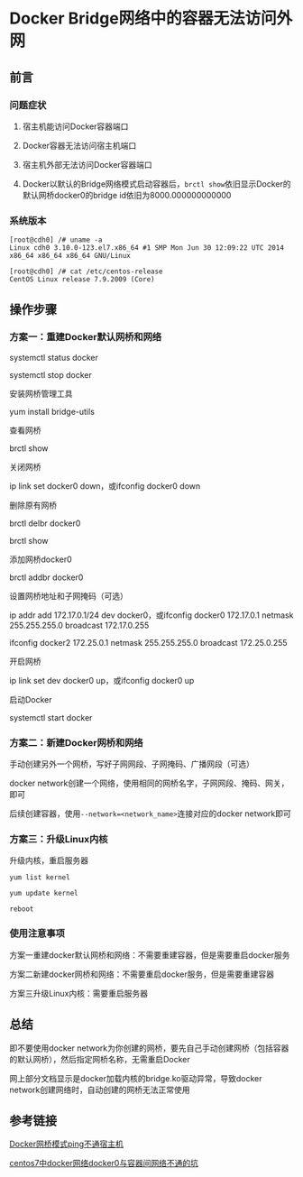 # Docker Bridge网络中的容器无法访问外网

## 前言

### 问题症状

1. 宿主机能访问Docker容器端口

2. Docker容器无法访问宿主机端口

3. 宿主机外部无法访问Docker容器端口
4. Docker以默认的Bridge网络模式启动容器后，`brctl show`依旧显示Docker的默认网桥docker0的bridge id依旧为8000.000000000000



### 系统版本

```shell
[root@cdh0] /# uname -a
Linux cdh0 3.10.0-123.el7.x86_64 #1 SMP Mon Jun 30 12:09:22 UTC 2014 x86_64 x86_64 x86_64 GNU/Linux

[root@cdh0] /# cat /etc/centos-release
CentOS Linux release 7.9.2009 (Core)
```





## 操作步骤

### 方案一：重建Docker默认网桥和网络

systemctl status docker

systemctl stop docker



安装网桥管理工具

yum install bridge-utils

查看网桥

brctl show

关闭网桥

ip link set docker0 down，或ifconfig docker0 down

删除原有网桥

brctl delbr docker0

brctl show

添加网桥docker0

brctl addbr docker0

设置网桥地址和子网掩码（可选）

ip addr add 172.17.0.1/24 dev docker0，或ifconfig docker0 172.17.0.1 netmask 255.255.255.0 broadcast 172.17.0.255

ifconfig docker2 172.25.0.1 netmask 255.255.255.0 broadcast 172.25.0.255

开启网桥

ip link set dev docker0 up，或ifconfig docker0 up

启动Docker

systemctl start docker



### 方案二：新建Docker网桥和网络

手动创建另外一个网桥，写好子网网段、子网掩码、广播网段（可选）

docker network创建一个网络，使用相同的网桥名字，子网网段、掩码、网关，即可

后续创建容器，使用`--network=<network_name>`连接对应的docker network即可



### 方案三：升级Linux内核

升级内核，重启服务器

```shell
yum list kernel

yum update kernel

reboot
```





### 使用注意事项

方案一重建docker默认网桥和网络：不需要重建容器，但是需要重启docker服务

方案二新建docker网桥和网络：不需要重启docker服务，但是需要重建容器

方案三升级Linux内核：需要重启服务器



## 总结

即不要使用docker network为你创建的网桥，要先自己手动创建网桥（包括容器的默认网桥），然后指定网桥名称，无需重启Docker

网上部分文档显示是docker加载内核的bridge.ko驱动异常，导致docker network创建网络时，自动创建的网桥无法正常使用



## 参考链接

[Docker网桥模式ping不通宿主机](https://blog.csdn.net/qq_36059826/article/details/106550332)

[centos7中docker网络docker0与容器间网络不通的坑](https://blog.csdn.net/weixin_42288415/article/details/105366176)